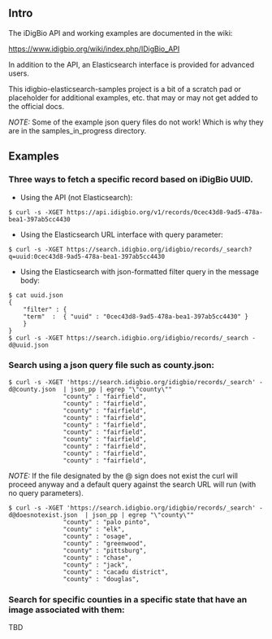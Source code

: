 ## Intro

The iDigBio API and working examples are documented in the wiki:

https://www.idigbio.org/wiki/index.php/IDigBio_API

In addition to the API, an Elasticsearch interface is provided for advanced users.

This idigbio-elasticsearch-samples project is a bit of a scratch pad or placeholder for additional examples, etc.
that may or may not get added to the official docs.

*NOTE:* Some of the example json query files do not work!  Which is why they are in the samples_in_progress directory.

## Examples

### Three ways to fetch a specific record based on iDigBio UUID.

- Using the API (not Elasticsearch):

```
$ curl -s -XGET https://api.idigbio.org/v1/records/0cec43d8-9ad5-478a-bea1-397ab5cc4430
```

- Using the Elasticsearch URL interface with query parameter:

```
$ curl -s -XGET https://search.idigbio.org/idigbio/records/_search?q=uuid:0cec43d8-9ad5-478a-bea1-397ab5cc4430
```

- Using the Elasticsearch with json-formatted filter query in the message body:

```
$ cat uuid.json
{
    "filter" : {
    "term"  :  { "uuid" : "0cec43d8-9ad5-478a-bea1-397ab5cc4430" }
    }
}
$ curl -s -XGET https://search.idigbio.org/idigbio/records/_search -d@uuid.json
```

### Search using a json query file such as county.json:

```
$ curl -s -XGET 'https://search.idigbio.org/idigbio/records/_search' -d@county.json  | json_pp | egrep "\"county\""
               "county" : "fairfield",
               "county" : "fairfield",
               "county" : "fairfield",
               "county" : "fairfield",
               "county" : "fairfield",
               "county" : "fairfield",
               "county" : "fairfield",
               "county" : "fairfield",
               "county" : "fairfield",
               "county" : "fairfield",
```

*NOTE:* If the file designated by the @ sign does not exist the curl will proceed anyway and a default query against
the search URL will run (with no query parameters).

```
$ curl -s -XGET 'https://search.idigbio.org/idigbio/records/_search' -d@doesnotexist.json  | json_pp | egrep "\"county\""
               "county" : "palo pinto",
               "county" : "elk",
               "county" : "osage",
               "county" : "greenwood",
               "county" : "pittsburg",
               "county" : "chase",
               "county" : "jack",
               "county" : "cacadu district",
               "county" : "douglas",

```

### Search for specific counties in a specific state that have an image associated with them:

TBD
